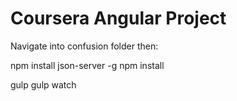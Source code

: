# Coursera Angular Project

Navigate into confusion folder then:

npm install json-server -g
npm install

gulp
gulp watch

